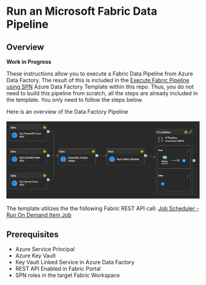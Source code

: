 # Run an Microsoft Fabric Data Pipeline
## Overview

**Work in Progress**

These instructions allow you to execute a Fabric Data Pipeline from Azure Data Factory.  The result of this is included in the [Execute Fabric Pipeline using SPN](https://github.com/jcbendernh/ADFOrchestrator/blob/main/files/Execute%20Fabric%20Pipeline%20using%20SPN.zip) Azure Data Factory Template within this repo. Thus, you do not need to build this pipeline from scratch, all the steps are already included in the template. You only need to follow the steps below.

Here is an overview of the Data Factory Pipeline<br>&nbsp;<br>
<img src="img/ADFFabricPipelineOverview.png" alt="Pipeline Overview" width="800">


The template utilizes the the following Fabric REST API call: [Job Scheduler - Run On Demand Item Job](https://learn.microsoft.com/en-us/rest/api/fabric/core/job-scheduler/run-on-demand-item-job?tabs=HTTP)

## Prerequisites
- Azure Service Principal
- Azure Key Vault
- Key Vault Linked Service in Azure Data Factory
- REST API Enabled in Fabric Portal
- SPN roles in the target Fabric Workspace